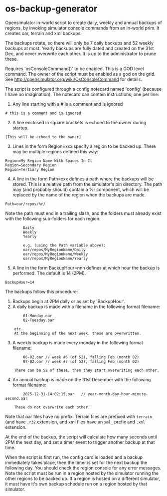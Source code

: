 # os-backup-generator

Opensimulator in-world script to create daily, weekly and annual backups of regions, by invoking simulator console commands from an in-world prim. It creates oar, terrain and xml backups.

The backups rotate, so there will only be 7 daily backups and 52 weekly backups at most. Yearly backups are fully dated and created on the 31st Dec, and never overwrite each other. It is up to the administrator to prune these.

Requires 'osConsoleCommand()' to be enabled. This is a GOD level command. The owner of the script must be enabled as a god on the grid. See http://opensimulator.org/wiki/OsConsoleCommand for details.

The script is configured through a config notecard named 'config' (because I have no imagination). The notecard can contain instructions, one per line:

1. Any line starting with a # is a comment and is ignored
```
# this is a comment and is ignored
```

2. A line enclosed in square brackets is echoed to the owner during startup.
```
[This will be echoed to the owner]
```

3. Lines in the form Region=xxx specify a region to be backed up. There may be multiple regions defined this way:
```
Region=My Region Name With Spaces In It
Region=Secondary Region
Region=Tertiary Region
```

4. A line in the form Path=xxx defines a path where the backups will be stored. This is a relative path from the simulator's bin directory. The path may (and probably should) contain a %r component, which will be replaced by the name of the region when the backups are made.
```
Path=oar/repos/%r/
```

Note the path must end in a trailing slash, and the folders must already exist with the following sub-folders for each region:
```
        Daily
        Weekly
        Yearly

        e.g. (using the Path variable above):
        oar/repos/MyRegionName/Daily
        oar/repos/MyRegionName/Weekly
        oar/repos/MyRegionName/Yearly
```

5. A line in the form BackupHour=nnn defines at which hour the backup is performed. The default is 14 (2PM).
```
BackupHour=14
```

The backups follow this procedure:
1. Backups begin at 2PM daily or as set by 'BackupHour'.
2. A daily backup is made with a filename in the following format filename:
```
        01-Monday.oar
        02-Tuesday.oar
```
        etc.
        At the beginning of the next week, these are overwritten.
3. A weekly backup is made every monday in the following format filename:
```
        06-02.oar // week #6 (of 52), falling Feb (month 02)
        07-02.oar // week #7 (of 52), falling Feb (month 02)
```
        There can be 52 of these, then they start overwriting each other.

4. An annual backup is made on the 31st December with the following format filename:
```
        2025-12-31-14:02:15.oar   // year-month-day-hour-minute-second.oar
```
        These do not overwrite each other.

Note that oar files have no prefix. Terrain files are prefixed with `terrain_` (and have `.r32` extension, and xml files have an `xml_` prefix and `.xml` extension.

At the end of the backup, the script will calculate how many seconds until 2PM the next day, and set a timer event to trigger another backup at that time.

When the script is first run, the config card is loaded and a backup immediately takes place, then the timer is set for the next backup the following day. You should check the region console for any error messages. Note the script must be run in a region hosted by the simulator running the other regions to be backed up. If a region is hosted on a different simulator, it must have it's own backup schedule run on a region hosted by that simulator.
